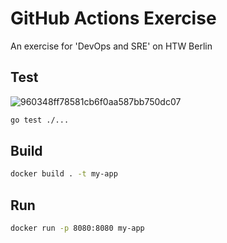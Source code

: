 # GitHub Actions Exercise

An exercise for 'DevOps and SRE' on HTW Berlin

## Test
![960348ff78581cb6f0aa587bb750dc07](https://user-images.githubusercontent.com/59999559/142470032-6e3bc217-d10e-4a1b-a26b-05cf2bc3b7cc.jpg)



```bash
go test ./...
```

## Build

```bash
docker build . -t my-app
```

## Run

```bash
docker run -p 8080:8080 my-app
```
